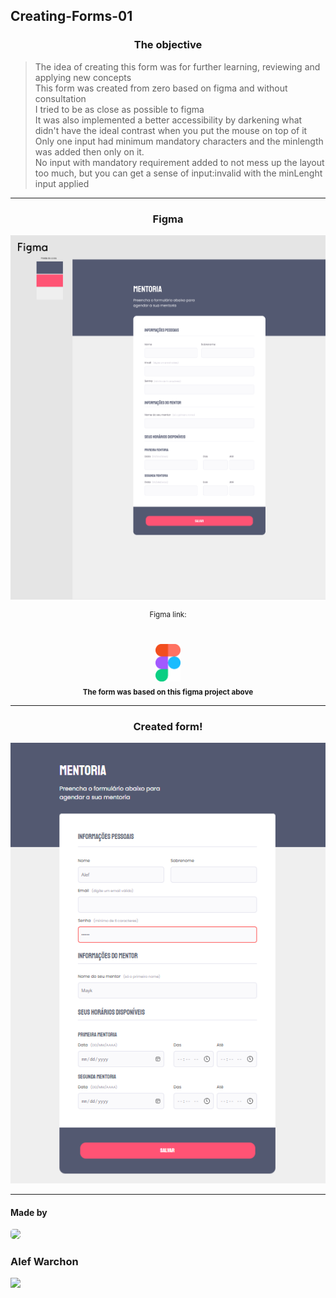 ## Creating-Forms-01
<h3 align="center">The objective</h3>

> <p align="start">
> The idea of creating this form was for further learning, reviewing and applying new concepts
> <br/>
> This form was created from zero based on figma and without consultation
> <br/>
> I tried to be as close as possible to figma
> <br/>
> It was also implemented a better accessibility by darkening what didn't have the ideal contrast when you put the mouse on top of it
> <br/>
> Only one input had minimum mandatory characters and the minlength was added then only on it.
> <br/>
> No input with mandatory requirement added to not mess up the layout too much, but you can get a sense of input:invalid with the minLenght input applied
> </p>

<hr/>

<div align="center">

<h3>Figma</h3>

<img src="./assets/figma.png" />

<br/>

<sup>Figma link:</sup>	
<br/>	
<a href="https://www.figma.com/file/ZWtnunlEPuvPRkWtpILSrh/Stage-03-Formul%C3%A1rio-intermedi%C3%A1rio-Copy?fuid=1130144160993271217"> <img width="40px" src="./assets/figmaicon.png" />
</a>
<br/>
<sub><b>The form was based on this figma project above</b></sub>
<br/>	
</div>

<hr/>

<div align="center">

<h3 align="center">Created form!</h3>

<img src="./assets/p3final.png" />

</div>

<hr/>

<h4>Made by</h4>
    
<img style="border-radius: 30%;" src="https://avatars.githubusercontent.com/u/109194445?s=96&v=4" width="75px;" />

<h3>Alef Warchon</h3>
<a href="https://www.linkedin.com/in/alef-warchon-400571245/"> <img 
src="https://img.shields.io/static/v1?label=&message=LinkedIn&color=EA1D2C&style=for-the-badge&logo=linkedin" />
</a>
